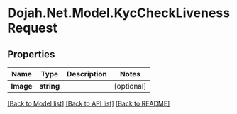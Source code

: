 # Dojah.Net.Model.KycCheckLivenessRequest

## Properties

Name | Type | Description | Notes
------------ | ------------- | ------------- | -------------
**Image** | **string** |  | [optional] 

[[Back to Model list]](../README.md#documentation-for-models) [[Back to API list]](../README.md#documentation-for-api-endpoints) [[Back to README]](../README.md)


